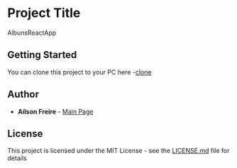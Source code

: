 # Project Title

AlbunsReactApp

## Getting Started

You can clone this project to your PC here -[clone](https://github.com/AilsonFreire/Albums---ReactApp.git)

## Author

* **Aílson Freire** - [Main Page](https://github.com/AilsonFreire)

## License

This project is licensed under the MIT License - see the [LICENSE.md](LICENSE.md) file for details
